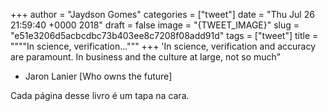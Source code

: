 
+++
author = "Jaydson Gomes"
categories = ["tweet"]
date = "Thu Jul 26 21:59:40 +0000 2018"
draft = false
image = "{TWEET_IMAGE}"
slug = "e51e3206d5acbcdbc73b403ee8c7208f08add91d"
tags = ["tweet"]
title = """"In science, verification..."""
+++
'In science, verification and accuracy are paramount. In business and the culture at large, not so much"

- Jaron Lanier [Who owns the future]

Cada página desse livro é um tapa na cara.
